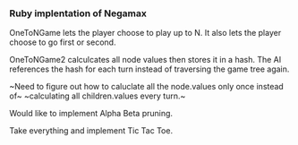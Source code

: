 ### Ruby implentation of Negamax #####

OneToNGame lets the player choose to play up to N. It also lets the player choose to go first or second.

OneToNGame2 calculcates all node values then stores it in a hash. The AI references the hash for each turn instead of traversing the game tree again.

~Need to figure out how to caluclate all the node.values only once instead of~ ~calculating all children.values every turn.~ <Implemented>

Would like to implement Alpha Beta pruning.

Take everything and implement Tic Tac Toe.
